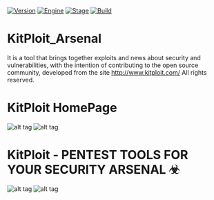 [![Version](https://img.shields.io/badge/KitPloit-Advanced_Security_Search_Enginne-magenta.svg?maxAge=259200)]()
[![Engine](https://img.shields.io/badge/Exploits-yellow.svg)]()
[![Stage](https://img.shields.io/badge/Release-Stable-brightgreen.svg)]()
[![Build](https://img.shields.io/badge/Version-Python2.7-green.svg)]()
# KitPloit_Arsenal
It is a tool that brings together exploits and news about security and vulnerabilities, with the intention of contributing to the open source community, developed from the site http://www.kitploit.com/ All rights reserved.


# KitPloit HomePage
![alt tag](http://imgur.com/kSpBQ0d.jpg)
![alt tag](http://imgur.com/a4hRLJA.jpg)

# KitPloit - PENTEST TOOLS FOR YOUR SECURITY ARSENAL ☣
![alt tag](http://imgur.com/ZE25bN3.jpg)
![alt tag](http://imgur.com/ih7NWtO.jpg)

